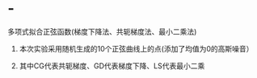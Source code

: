 # -
多项式拟合正弦函数(梯度下降法、共轭梯度法、最小二乘法)

1. 本次实验采用随机生成的10个正弦曲线上的点(添加了均值为0的高斯噪音）

2. 其中CG代表共轭梯度、GD代表梯度下降、LS代表最小二乘
